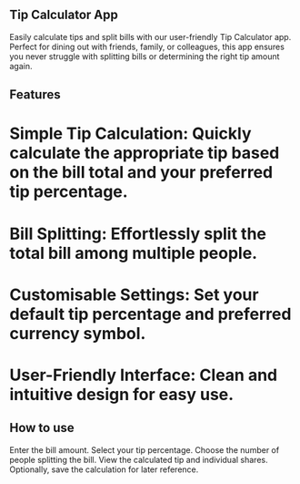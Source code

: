 ## Tip Calculator App
Easily calculate tips and split bills with our user-friendly Tip Calculator app. Perfect for dining out with friends, family, or colleagues, this app ensures you never struggle with splitting bills or determining the right tip amount again.

## Features
# Simple Tip Calculation: Quickly calculate the appropriate tip based on the bill total and your preferred tip percentage.
# Bill Splitting: Effortlessly split the total bill among multiple people.
# Customisable Settings: Set your default tip percentage and preferred currency symbol.
# User-Friendly Interface: Clean and intuitive design for easy use.

## How to use
Enter the bill amount.
Select your tip percentage.
Choose the number of people splitting the bill.
View the calculated tip and individual shares.
Optionally, save the calculation for later reference.
